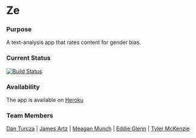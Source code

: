 # Ze

### Purpose
A text-analysis app that rates content for gender bias.


### Current Status

[![Build Status](https://travis-ci.org/datu925/ze.svg?branch=master)](https://travis-ci.org/datu925/ze)


### Availability

The app is available on [Heroku](https://projectze.herokuapp.com)

### Team Members  
[Dan Turcza](https://github.com/datu925) | 
[James Artz](https://github.com/jelliotartz) | 
[Meagan Munch](https://github.com/meaganelizabeth) | 
[Eddie Glenn](https://github.com/glen0071) | 
[Tyler McKenzie](https://github.com/TylerMcKenzie)